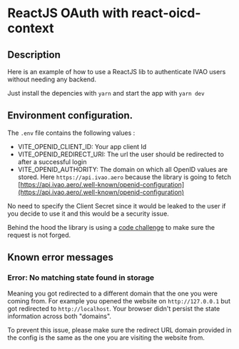 # ReactJS OAuth with react-oicd-context
## Description
Here is an example of how to use a ReactJS lib to authenticate IVAO users without needing any backend.

Just install the depencies with `yarn` and start the app with `yarn dev`

## Environment configuration.
The `.env` file contains the following values : 
 - VITE_OPENID_CLIENT_ID: Your app client Id
 - VITE_OPENID_REDIRECT_URI: The url the user should be redirected to after a successful login
 - VITE_OPENID_AUTHORITY: The domain on which all OpenID values are stored. Here `https://api.ivao.aero` because the library is going to fetch [https://api.ivao.aero/.well-known/openid-configuration](https://api.ivao.aero/.well-known/openid-configuration)

No need to specify the Client Secret since it would be leaked to the user if you decide to use it and this would be a security issue.

Behind the hood the library is using a [code challenge](https://www.oauth.com/oauth2-servers/pkce/authorization-request/) to make sure the request is not forged.

## Known error messages
### Error: No matching state found in storage
Meaning you got redirected to a different domain that the one you were coming from. For example you opened the website on `http://127.0.0.1` but got redirected to `http://localhost`. Your browser didn't persist the state information across both "domains". 

To prevent this issue, please make sure the redirect URL domain provided in the config is the same as the one you are visiting the website from.